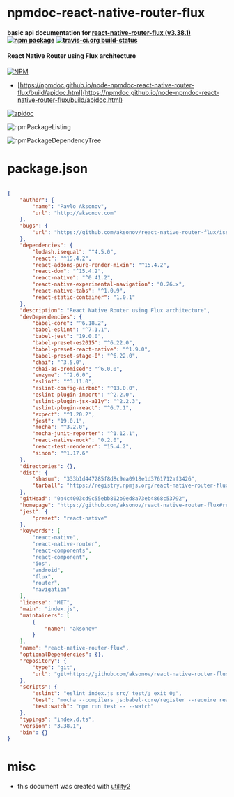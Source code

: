# npmdoc-react-native-router-flux

#### basic api documentation for  [react-native-router-flux (v3.38.1)](https://github.com/aksonov/react-native-router-flux#readme)  [![npm package](https://img.shields.io/npm/v/npmdoc-react-native-router-flux.svg?style=flat-square)](https://www.npmjs.org/package/npmdoc-react-native-router-flux) [![travis-ci.org build-status](https://api.travis-ci.org/npmdoc/node-npmdoc-react-native-router-flux.svg)](https://travis-ci.org/npmdoc/node-npmdoc-react-native-router-flux)

#### React Native Router using Flux architecture

[![NPM](https://nodei.co/npm/react-native-router-flux.png?downloads=true&downloadRank=true&stars=true)](https://www.npmjs.com/package/react-native-router-flux)

- [https://npmdoc.github.io/node-npmdoc-react-native-router-flux/build/apidoc.html](https://npmdoc.github.io/node-npmdoc-react-native-router-flux/build/apidoc.html)

[![apidoc](https://npmdoc.github.io/node-npmdoc-react-native-router-flux/build/screenCapture.buildCi.browser.%252Ftmp%252Fbuild%252Fapidoc.html.png)](https://npmdoc.github.io/node-npmdoc-react-native-router-flux/build/apidoc.html)

![npmPackageListing](https://npmdoc.github.io/node-npmdoc-react-native-router-flux/build/screenCapture.npmPackageListing.svg)

![npmPackageDependencyTree](https://npmdoc.github.io/node-npmdoc-react-native-router-flux/build/screenCapture.npmPackageDependencyTree.svg)



# package.json

```json

{
    "author": {
        "name": "Pavlo Aksonov",
        "url": "http://aksonov.com"
    },
    "bugs": {
        "url": "https://github.com/aksonov/react-native-router-flux/issues"
    },
    "dependencies": {
        "lodash.isequal": "^4.5.0",
        "react": "^15.4.2",
        "react-addons-pure-render-mixin": "^15.4.2",
        "react-dom": "^15.4.2",
        "react-native": "^0.41.2",
        "react-native-experimental-navigation": "0.26.x",
        "react-native-tabs": "^1.0.9",
        "react-static-container": "1.0.1"
    },
    "description": "React Native Router using Flux architecture",
    "devDependencies": {
        "babel-core": "^6.18.2",
        "babel-eslint": "^7.1.1",
        "babel-jest": "19.0.0",
        "babel-preset-es2015": "^6.22.0",
        "babel-preset-react-native": "^1.9.0",
        "babel-preset-stage-0": "^6.22.0",
        "chai": "^3.5.0",
        "chai-as-promised": "^6.0.0",
        "enzyme": "^2.6.0",
        "eslint": "^3.11.0",
        "eslint-config-airbnb": "^13.0.0",
        "eslint-plugin-import": "^2.2.0",
        "eslint-plugin-jsx-a11y": "^2.2.3",
        "eslint-plugin-react": "^6.7.1",
        "expect": "^1.20.2",
        "jest": "19.0.1",
        "mocha": "^3.2.0",
        "mocha-junit-reporter": "^1.12.1",
        "react-native-mock": "0.2.0",
        "react-test-renderer": "15.4.2",
        "sinon": "^1.17.6"
    },
    "directories": {},
    "dist": {
        "shasum": "333b1d447285f8d8c9ea0918e1d3761712af3426",
        "tarball": "https://registry.npmjs.org/react-native-router-flux/-/react-native-router-flux-3.38.1.tgz"
    },
    "gitHead": "0a4c4003cd9c55ebb802b9ed8a73eb4868c53792",
    "homepage": "https://github.com/aksonov/react-native-router-flux#readme",
    "jest": {
        "preset": "react-native"
    },
    "keywords": [
        "react-native",
        "react-native-router",
        "react-components",
        "react-component",
        "ios",
        "android",
        "flux",
        "router",
        "navigation"
    ],
    "license": "MIT",
    "main": "index.js",
    "maintainers": [
        {
            "name": "aksonov"
        }
    ],
    "name": "react-native-router-flux",
    "optionalDependencies": {},
    "repository": {
        "type": "git",
        "url": "git+https://github.com/aksonov/react-native-router-flux.git"
    },
    "scripts": {
        "eslint": "eslint index.js src/ test/; exit 0;",
        "test": "mocha --compilers js:babel-core/register --require react-native-mock/mock",
        "test:watch": "npm run test -- --watch"
    },
    "typings": "index.d.ts",
    "version": "3.38.1",
    "bin": {}
}
```



# misc
- this document was created with [utility2](https://github.com/kaizhu256/node-utility2)
